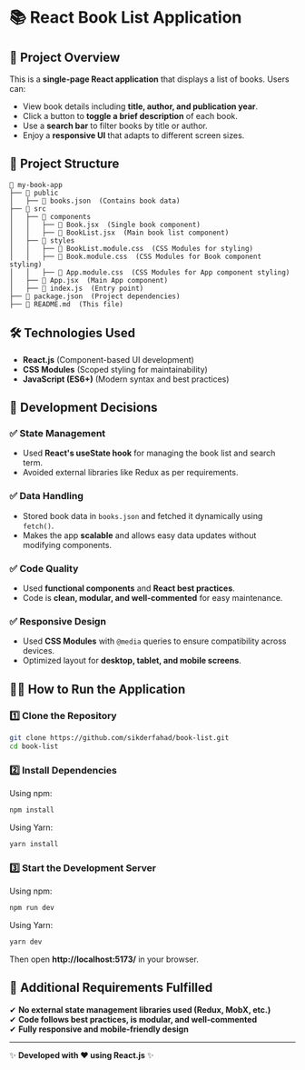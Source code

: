 # 📚 React Book List Application

## 🚀 Project Overview

This is a **single-page React application** that displays a list of books. Users can:

- View book details including **title, author, and publication year**.
- Click a button to **toggle a brief description** of each book.
- Use a **search bar** to filter books by title or author.
- Enjoy a **responsive UI** that adapts to different screen sizes.

## 📁 Project Structure

```
📂 my-book-app
├── 📁 public
│   ├── 📄 books.json  (Contains book data)
├── 📁 src
│   ├── 📁 components
│   │   ├── 📄 Book.jsx  (Single book component)
│   │   ├── 📄 BookList.jsx  (Main book list component)
│   ├── 📁 styles
│   │   ├── 📄 BookList.module.css  (CSS Modules for styling)
│   │   ├── 📄 Book.module.css  (CSS Modules for Book component styling)
│   │   ├── 📄 App.module.css  (CSS Modules for App component styling)
│   ├── 📄 App.jsx  (Main App component)
│   ├── 📄 index.js  (Entry point)
├── 📄 package.json  (Project dependencies)
├── 📄 README.md  (This file)
```

## 🛠️ Technologies Used

- **React.js** (Component-based UI development)
- **CSS Modules** (Scoped styling for maintainability)
- **JavaScript (ES6+)** (Modern syntax and best practices)

## 📜 Development Decisions

### ✅ **State Management**

- Used **React's useState hook** for managing the book list and search term.
- Avoided external libraries like Redux as per requirements.

### ✅ **Data Handling**

- Stored book data in `books.json` and fetched it dynamically using `fetch()`.
- Makes the app **scalable** and allows easy data updates without modifying components.

### ✅ **Code Quality**

- Used **functional components** and **React best practices**.
- Code is **clean, modular, and well-commented** for easy maintenance.

### ✅ **Responsive Design**

- Used **CSS Modules** with `@media` queries to ensure compatibility across devices.
- Optimized layout for **desktop, tablet, and mobile screens**.

## 🏃‍♂️ How to Run the Application

### 1️⃣ Clone the Repository

```sh
git clone https://github.com/sikderfahad/book-list.git
cd book-list
```

### 2️⃣ Install Dependencies

Using npm:

```sh
npm install
```

Using Yarn:

```sh
yarn install
```

### 3️⃣ Start the Development Server

Using npm:

```sh
npm run dev
```

Using Yarn:

```sh
yarn dev
```

Then open **http://localhost:5173/** in your browser.

## 🎯 Additional Requirements Fulfilled

✔ **No external state management libraries used (Redux, MobX, etc.)**  
✔ **Code follows best practices, is modular, and well-commented**  
✔ **Fully responsive and mobile-friendly design**

---

✨ **Developed with ❤️ using React.js** ✨
